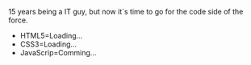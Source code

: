 
<p>15 years being a IT guy, but now it´s time to go for the code side of the force.</p>
<ul>
  <li>HTML5=Loading...</li>
  <li>CSS3=Loading...</li>
  <li>JavaScrip=Comming...</li>
</ul>
